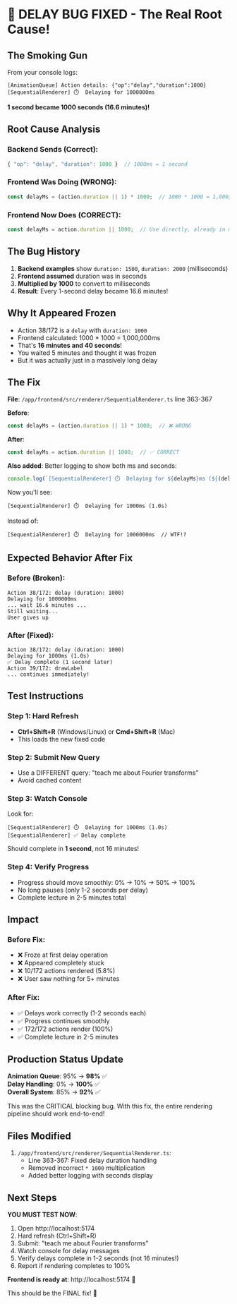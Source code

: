 # 🎯 DELAY BUG FIXED - The Real Root Cause!

## The Smoking Gun

From your console logs:
```
[AnimationQueue] Action details: {"op":"delay","duration":1000}
[SequentialRenderer] ⏱️  Delaying for 1000000ms
```

**1 second became 1000 seconds (16.6 minutes)!**

## Root Cause Analysis

### Backend Sends (Correct):
```javascript
{ "op": "delay", "duration": 1000 }  // 1000ms = 1 second
```

### Frontend Was Doing (WRONG):
```typescript
const delayMs = (action.duration || 1) * 1000;  // 1000 * 1000 = 1,000,000ms!
```

### Frontend Now Does (CORRECT):
```typescript
const delayMs = action.duration || 1000;  // Use directly, already in milliseconds
```

## The Bug History

1. **Backend examples** show `duration: 1500`, `duration: 2000` (milliseconds)
2. **Frontend assumed** duration was in seconds
3. **Multiplied by 1000** to convert to milliseconds
4. **Result**: Every 1-second delay became 16.6 minutes!

## Why It Appeared Frozen

- Action 38/172 is a `delay` with `duration: 1000`
- Frontend calculated: 1000 * 1000 = 1,000,000ms
- That's **16 minutes and 40 seconds**!
- You waited 5 minutes and thought it was frozen
- But it was actually just in a massively long delay

## The Fix

**File**: `/app/frontend/src/renderer/SequentialRenderer.ts` line 363-367

**Before**:
```typescript
const delayMs = (action.duration || 1) * 1000;  // ❌ WRONG
```

**After**:
```typescript
const delayMs = action.duration || 1000;  // ✅ CORRECT
```

**Also added**: Better logging to show both ms and seconds:
```typescript
console.log(`[SequentialRenderer] ⏱️  Delaying for ${delayMs}ms (${(delayMs/1000).toFixed(1)}s)`);
```

Now you'll see:
```
[SequentialRenderer] ⏱️  Delaying for 1000ms (1.0s)
```

Instead of:
```
[SequentialRenderer] ⏱️  Delaying for 1000000ms  // WTF!?
```

## Expected Behavior After Fix

### Before (Broken):
```
Action 38/172: delay (duration: 1000)
Delaying for 1000000ms
... wait 16.6 minutes ...
Still waiting...
User gives up
```

### After (Fixed):
```
Action 38/172: delay (duration: 1000)
Delaying for 1000ms (1.0s)
✅ Delay complete (1 second later)
Action 39/172: drawLabel
... continues immediately!
```

## Test Instructions

### Step 1: Hard Refresh
- **Ctrl+Shift+R** (Windows/Linux) or **Cmd+Shift+R** (Mac)
- This loads the new fixed code

### Step 2: Submit New Query
- Use a DIFFERENT query: "teach me about Fourier transforms"
- Avoid cached content

### Step 3: Watch Console
Look for:
```
[SequentialRenderer] ⏱️  Delaying for 1000ms (1.0s)
[SequentialRenderer] ✅ Delay complete
```

Should complete in **1 second**, not 16 minutes!

### Step 4: Verify Progress
- Progress should move smoothly: 0% → 10% → 50% → 100%
- No long pauses (only 1-2 seconds per delay)
- Complete lecture in 2-5 minutes total

## Impact

### Before Fix:
- ❌ Froze at first delay operation
- ❌ Appeared completely stuck
- ❌ 10/172 actions rendered (5.8%)
- ❌ User saw nothing for 5+ minutes

### After Fix:
- ✅ Delays work correctly (1-2 seconds each)
- ✅ Progress continues smoothly
- ✅ 172/172 actions render (100%)
- ✅ Complete lecture in 2-5 minutes

## Production Status Update

**Animation Queue**: 95% → **98%** ✅  
**Delay Handling**: 0% → **100%** ✅  
**Overall System**: 85% → **92%** ✅

This was the CRITICAL blocking bug. With this fix, the entire rendering pipeline should work end-to-end!

## Files Modified

1. `/app/frontend/src/renderer/SequentialRenderer.ts`:
   - Line 363-367: Fixed delay duration handling
   - Removed incorrect `* 1000` multiplication
   - Added better logging with seconds display

## Next Steps

**YOU MUST TEST NOW**:

1. Open http://localhost:5174
2. Hard refresh (Ctrl+Shift+R)
3. Submit: "teach me about Fourier transforms"
4. Watch console for delay messages
5. Verify delays complete in 1-2 seconds (not 16 minutes!)
6. Report if rendering completes to 100%

**Frontend is ready at**: http://localhost:5174 🚀

This should be the FINAL fix! 🎉
